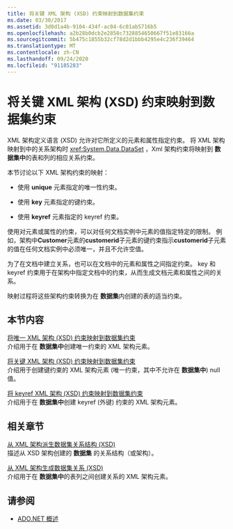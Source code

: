 ```yaml
---
title: 将关键 XML 架构 (XSD) 约束映射到数据集约束
ms.date: 03/30/2017
ms.assetid: 3d0d1a4b-9104-434f-ac04-6c01ab5716b5
ms.openlocfilehash: a2b28b0dcb2e2858c7328854650667f51e83166a
ms.sourcegitcommit: 5b475c1855b32cf78d2d1bbb4295e4c236f39464
ms.translationtype: MT
ms.contentlocale: zh-CN
ms.lasthandoff: 09/24/2020
ms.locfileid: "91185283"
---
```

# <a name="mapping-xml-schema-xsd-constraints-to-dataset-constraints"></a>将关键 XML 架构 (XSD) 约束映射到数据集约束

XML 架构定义语言 (XSD) 允许对它所定义的元素和属性指定约束。 将 XML 架构映射到中的关系架构时 <xref:System.Data.DataSet> ，Xml 架构约束将映射到 **数据集中**的表和列的相应关系约束。  
  
 本节讨论以下 XML 架构约束的映射：  
  
- 使用 **unique** 元素指定的唯一性约束。  
  
- 使用 **key** 元素指定的键约束。  
  
- 使用 **keyref** 元素指定的 keyref 约束。  
  
 使用对元素或属性的约束，可以对任何文档实例中元素的值指定特定的限制。 例如，架构中**Customer**元素的**customerid**子元素的键约束指示**customerid**子元素的值在任何文档实例中必须唯一，并且不允许空值。  
  
 为了在文档中建立关系，也可以在文档中的元素和属性之间指定约束。 key 和 keyref 约束用于在架构中指定文档中的约束，从而生成文档元素和属性之间的关系。  
  
 映射过程将这些架构约束转换为在 **数据集**内创建的表的适当约束。  
  
## <a name="in-this-section"></a>本节内容  

 [将唯一 XML 架构 (XSD) 约束映射到数据集约束](map-unique-xml-schema-xsd-constraints-to-dataset-constraints.md)  
 介绍用于在 **数据集中**创建唯一约束的 XML 架构元素。  
  
 [将关键 XML 架构 (XSD) 约束映射到数据集约束](map-key-xml-schema-xsd-constraints-to-dataset-constraints.md)  
 介绍用于创建键约束的 XML 架构元素 (唯一约束，其中不允许在 **数据集中**) null 值。  
  
 [将 keyref XML 架构 (XSD) 约束映射到数据集约束](map-keyref-xml-schema-xsd-constraints-to-dataset-constraints.md)  
 介绍用于在 **数据集中**创建 keyref (外键) 约束的 XML 架构元素。  
  
## <a name="related-sections"></a>相关章节  

 [从 XML 架构派生数据集关系结构 (XSD)](deriving-dataset-relational-structure-from-xml-schema-xsd.md)  
 描述从 XSD 架构创建的 **数据集** 的关系结构（或架构）。  
  
 [从 XML 架构生成数据集关系 (XSD)](generating-dataset-relations-from-xml-schema-xsd.md)  
 介绍用于在 **数据集中**的表列之间创建关系的 XML 架构元素。  
  
## <a name="see-also"></a>请参阅

- [ADO.NET 概述](../ado-net-overview.md)
